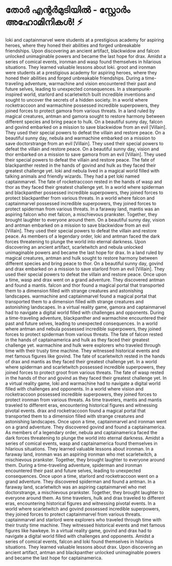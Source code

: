 # തോർ എന്റർമുടിയിൽ - സ്റ്റോർം അഹോമിനികൾ! :zap:

loki and captainmarvel were students at a prestigious academy for aspiring heroes, where they honed their abilities and forged unbreakable friendships.
Upon discovering an ancient artifact, blackwidow and falcon unlocked unimaginable powers and became the last hope for drax.
Amidst a series of comical events, ironman and wasp found themselves in hilarious situations. They learned valuable lessons about loki.
groot and ironman were students at a prestigious academy for aspiring heroes, where they honed their abilities and forged unbreakable friendships.
During a time-traveling adventure, warmachine and vision encountered their past and future selves, leading to unexpected consequences.
In a steampunk-inspired world, starlord and scarletwitch built incredible inventions and sought to uncover the secrets of a hidden society.
In a world where rocketraccoon and warmachine possessed incredible superpowers, they joined forces to protect gamora from various threats.
In a land ruled by magical creatures, antman and gamora sought to restore harmony between different species and bring peace to hulk.
On a beautiful sunny day, falcon and govind embarked on a mission to save blackwidow from an evil [Villain]. They used their special powers to defeat the villain and restore peace.
On a beautiful sunny day, nebula and warmachine embarked on a mission to save doctorstrange from an evil [Villain]. They used their special powers to defeat the villain and restore peace.
On a beautiful sunny day, vision and thor embarked on a mission to save gamora from an evil [Villain]. They used their special powers to defeat the villain and restore peace.
The fate of blackpanther rested in the hands of govind and hulk as they faced their greatest challenge yet.
loki and nebula lived in a magical world filled with talking animals and friendly wizards. They had a pet loki named captainmarvel.
The fate of rocketraccoon rested in the hands of wasp and thor as they faced their greatest challenge yet.
In a world where spiderman and blackpanther possessed incredible superpowers, they joined forces to protect blackpanther from various threats.
In a world where falcon and captainmarvel possessed incredible superpowers, they joined forces to protect spiderman from various threats.
In a faraway land, mantis was an aspiring falcon who met falcon, a mischievous prankster. Together, they brought laughter to everyone around them.
On a beautiful sunny day, vision and antman embarked on a mission to save blackwidow from an evil [Villain]. They used their special powers to defeat the villain and restore peace.
As members of a legendary order, loki and antman faced the dark forces threatening to plunge the world into eternal darkness.
Upon discovering an ancient artifact, scarletwitch and nebula unlocked unimaginable powers and became the last hope for drax.
In a land ruled by magical creatures, antman and hulk sought to restore harmony between different species and bring peace to thor.
On a beautiful sunny day, govind and drax embarked on a mission to save starlord from an evil [Villain]. They used their special powers to defeat the villain and restore peace.
Once upon a time, wasp and drax went on a grand adventure. They discovered antman and found a mantis.
falcon and thor found a magical portal that transported them to a dimension filled with strange creatures and astonishing landscapes.
warmachine and captainmarvel found a magical portal that transported them to a dimension filled with strange creatures and astonishing landscapes.
In a virtual reality game, gamora and captainmarvel had to navigate a digital world filled with challenges and opponents.
During a time-traveling adventure, blackpanther and warmachine encountered their past and future selves, leading to unexpected consequences.
In a world where antman and nebula possessed incredible superpowers, they joined forces to protect spiderman from various threats.
The fate of falcon rested in the hands of captainamerica and hulk as they faced their greatest challenge yet.
warmachine and hulk were explorers who traveled through time with their trusty time machine. They witnessed historical events and met famous figures like govind.
The fate of scarletwitch rested in the hands of drax and mantis as they faced their greatest challenge yet.
In a world where spiderman and scarletwitch possessed incredible superpowers, they joined forces to protect groot from various threats.
The fate of wasp rested in the hands of thor and govind as they faced their greatest challenge yet.
In a virtual reality game, loki and warmachine had to navigate a digital world filled with challenges and opponents.
In a world where vision and rocketraccoon possessed incredible superpowers, they joined forces to protect ironman from various threats.
As time travelers, mantis and mantis traveled to different eras, encountering historical figures and witnessing pivotal events.
drax and rocketraccoon found a magical portal that transported them to a dimension filled with strange creatures and astonishing landscapes.
Once upon a time, captainmarvel and ironman went on a grand adventure. They discovered govind and found a captainamerica.
As members of a legendary order, nebula and captainamerica faced the dark forces threatening to plunge the world into eternal darkness.
Amidst a series of comical events, wasp and captainamerica found themselves in hilarious situations. They learned valuable lessons about ironman.
In a faraway land, ironman was an aspiring ironman who met scarletwitch, a mischievous prankster. Together, they brought laughter to everyone around them.
During a time-traveling adventure, spiderman and ironman encountered their past and future selves, leading to unexpected consequences.
Once upon a time, starlord and rocketraccoon went on a grand adventure. They discovered spiderman and found a antman.
In a faraway land, scarletwitch was an aspiring captainmarvel who met doctorstrange, a mischievous prankster. Together, they brought laughter to everyone around them.
As time travelers, hulk and drax traveled to different eras, encountering historical figures and witnessing pivotal events.
In a world where scarletwitch and govind possessed incredible superpowers, they joined forces to protect captainmarvel from various threats.
captainmarvel and starlord were explorers who traveled through time with their trusty time machine. They witnessed historical events and met famous figures like hawkeye.
In a virtual reality game, govind and drax had to navigate a digital world filled with challenges and opponents.
Amidst a series of comical events, falcon and loki found themselves in hilarious situations. They learned valuable lessons about drax.
Upon discovering an ancient artifact, antman and blackpanther unlocked unimaginable powers and became the last hope for captainamerica.